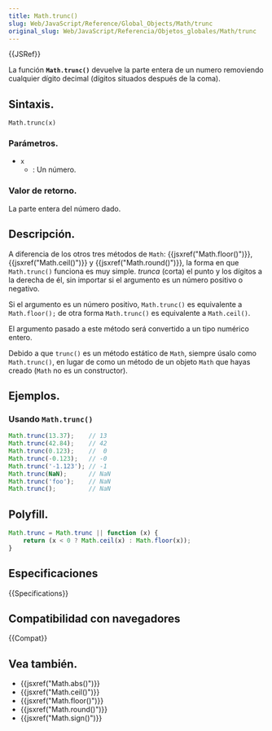```yaml
---
title: Math.trunc()
slug: Web/JavaScript/Reference/Global_Objects/Math/trunc
original_slug: Web/JavaScript/Referencia/Objetos_globales/Math/trunc
---
```


{{JSRef}}

La función **`Math.trunc()`** devuelve la parte entera de un numero removiendo cualquier dígito decimal (dígitos situados después de la coma).

## Sintaxis.

```
Math.trunc(x)
```

### Parámetros.

- `x`
  - : Un número.

### Valor de retorno.

La parte entera del número dado.

## Descripción.

A diferencia de los otros tres métodos de `Math`: {{jsxref("Math.floor()")}}, {{jsxref("Math.ceil()")}} y {{jsxref("Math.round()")}}, la forma en que `Math.trunc()` funciona es muy simple. _trunca_ (corta) el punto y los dígitos a la derecha de él, sin importar si el argumento es un número positivo o negativo.

Si el argumento es un número positivo, `Math.trunc()` es equivalente a `Math.floor();` de otra forma `Math.trunc()` es equivalente a `Math.ceil()`.

El argumento pasado a este método será convertido a un tipo numérico entero.

Debido a que `trunc()` es un método estático de `Math`, siempre úsalo como `Math.trunc()`, en lugar de como un método de un objeto `Math` que hayas creado (`Math` no es un constructor).

## Ejemplos.

### Usando `Math.trunc()`

```js
Math.trunc(13.37);    // 13
Math.trunc(42.84);    // 42
Math.trunc(0.123);    //  0
Math.trunc(-0.123);   // -0
Math.trunc('-1.123'); // -1
Math.trunc(NaN);      // NaN
Math.trunc('foo');    // NaN
Math.trunc();         // NaN
```

## Polyfill.

```js
Math.trunc = Math.trunc || function (x) {
    return (x < 0 ? Math.ceil(x) : Math.floor(x));
}
```

## Especificaciones

{{Specifications}}

## Compatibilidad con navegadores

{{Compat}}

## Vea también.

- {{jsxref("Math.abs()")}}
- {{jsxref("Math.ceil()")}}
- {{jsxref("Math.floor()")}}
- {{jsxref("Math.round()")}}
- {{jsxref("Math.sign()")}}
